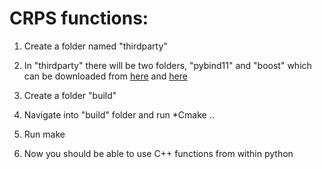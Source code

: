 # CRPS functions:

1. Create a folder named "thirdparty" 

2. In "thirdparty" there will be two folders, "pybind11" and "boost" which can be downloaded from [here](https://github.com/pybind/pybind11) and [here](https://www.boost.org/users/download/)

3. Create a folder "build"

4. Navigate into "build" folder and run *Cmake ..

5. Run make

6. Now you should be able to use C++ functions from within python
